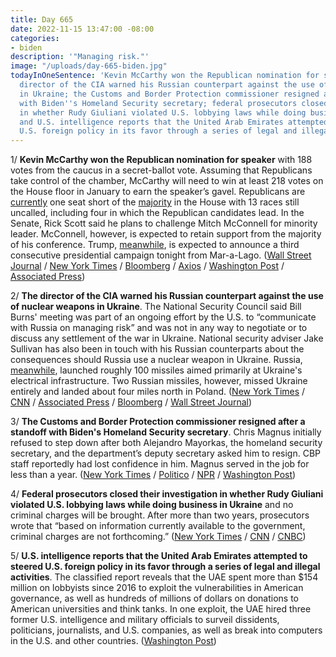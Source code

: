 ```yaml
---
title: Day 665
date: 2022-11-15 13:47:00 -08:00
categories:
- biden
description: '"Managing risk."'
image: "/uploads/day-665-biden.jpg"
todayInOneSentence: 'Kevin McCarthy won the Republican nomination for speaker; the
  director of the CIA warned his Russian counterpart against the use of nuclear weapons
  in Ukraine; the Customs and Border Protection commissioner resigned after a standoff
  with Biden''s Homeland Security secretary; federal prosecutors closed their investigation
  in whether Rudy Giuliani violated U.S. lobbying laws while doing business in Ukraine;
  and U.S. intelligence reports that the United Arab Emirates attempted to steered
  U.S. foreign policy in its favor through a series of legal and illegal activities. '
---
```


1/ **Kevin McCarthy won the Republican nomination for speaker** with 188 votes from the caucus in a secret-ballot vote. Assuming that Republicans take control of the chamber, McCarthy will need to win at least 218 votes on the House floor in January to earn the speaker’s gavel. Republicans are [currently](https://www.politico.com/news/2022/11/15/house-control-midterm-elections-2022-00066959) one seat short of the [majority](https://www.nytimes.com/live/2022/11/15/us/election-news-results) in the House with 13 races still uncalled, including four in which the Republican candidates lead. In the Senate, Rick Scott said he plans to challenge Mitch McConnell for minority leader. McConnell, however, is expected to retain support from the majority of his conference. Trump, [meanwhile](https://www.wsj.com/articles/donald-trump-set-to-announce-2024-presidential-bid-11668508202?mod=politics_lead_pos3), is expected to announce a third consecutive presidential campaign tonight from Mar-a-Lago. ([Wall Street Journal](https://www.wsj.com/articles/kevin-mccarthy-faces-first-test-in-speakership-bid-11668513601) / [New York Times](https://www.nytimes.com/live/2022/11/15/us/election-news-results) / [Bloomberg](https://www.bloomberg.com/news/articles/2022-11-15/mccarthy-gets-nod-as-house-gop-leader-but-dissenters-still-a-hurdle?srnd=premium&sref=MIBMEEoj) / [Axios](https://www.axios.com/2022/11/15/senate-gop-leader-mitch-mcconnell-rick-scott?stream=top) / [Washington Post](https://www.washingtonpost.com/politics/2022/11/15/mccarthy-speaker-house-control-midterms/#link-XDR7QXQJC5BB3GAHJIEB6H7EME) / [Associated Press](https://apnews.com/article/2022-midterm-elections-house-control-nov15-0608a0c22be510cec983f605e6a305b3))

2/ **The director of the CIA warned his Russian counterpart against the use of nuclear weapons in Ukraine**. The National Security Council said Bill Burns' meeting was part of an ongoing effort by the U.S. to “communicate with Russia on managing risk” and was not in any way to negotiate or to discuss any settlement of the war in Ukraine. National security adviser Jake Sullivan has also been in touch with his Russian counterparts about the consequences should Russia use a nuclear weapon in Ukraine. Russia, [meanwhile](https://www.nytimes.com/2022/11/14/world/europe/poland-explosion-ukraine-missile-strike.html), launched roughly 100 missiles aimed primarily at Ukraine's electrical infrastructure. Two Russian missiles, however, missed Ukraine entirely and landed about four miles north in Poland. ([New York Times](https://www.nytimes.com/2022/11/14/world/europe/cia-burns-ukraine-russia-nuclear.html) / [CNN](https://www.cnn.com/2022/11/14/politics/cia-director-bill-burns-russian-counterpart/index.html) / [Associated Press](https://apnews.com/article/russia-ukraine-war-zelenskyy-kherson-9202c032cf3a5c22761ee71b52ff9d52) / [Bloomberg](https://www.bloomberg.com/news/articles/2022-11-15/poland-holds-emergency-meeting-on-report-of-stray-russia-rockets?sref=MIBMEEoj) / [Wall Street Journal](https://www.wsj.com/articles/poland-russian-missile-strike-11668540716?mod=hp_lead_pos6))

3/ **The Customs and Border Protection commissioner resigned after a standoff with Biden's Homeland Security secretary**. Chris Magnus initially refused to step down after both Alejandro Mayorkas, the homeland security secretary, and the department’s deputy secretary asked him to resign. CBP staff reportedly had lost confidence in him. Magnus served in the job for less than a year. ([New York Times](https://www.nytimes.com/2022/11/12/us/chris-magnus-resigns-cbp.html) / [Politico](https://www.politico.com/news/2022/11/12/customs-border-protection-commissioner-resigns-00066619) / [NPR](https://www.npr.org/2022/11/12/1136321045/customs-and-border-protection-chris-magnus-resigns-migrants) / [Washington Post](https://www.washingtonpost.com/national-security/2022/11/11/cbp-homeland-magnus-mayorkas/))

4/ **Federal prosecutors closed their investigation in whether Rudy Giuliani violated U.S. lobbying laws while doing business in Ukraine** and no criminal charges will be brought. After more than two years, prosecutors wrote that “based on information currently available to the government, criminal charges are not forthcoming.” ([New York Times](https://www.nytimes.com/2022/11/14/nyregion/giuliani-federal-charges-lobbying.html) / [CNN](https://www.cnn.com/2022/11/14/politics/rudy-giuliani-investigation-ends/index.html) / [CNBC](https://www.cnbc.com/2022/11/14/rudy-giuliani-will-not-face-criminal-charges-in-foreign-lobbying-case-prosecutors-say.html))

5/ **U.S. intelligence reports that the United Arab Emirates attempted to steered U.S. foreign policy in its favor through a series of legal and illegal activities**. The classified report reveals that the UAE spent more than $154 million on lobbyists since 2016 to exploit the vulnerabilities in American governance, as well as hundreds of millions of dollars on donations to American universities and think tanks. In one exploit, the UAE hired three former U.S. intelligence and military officials to surveil dissidents, politicians, journalists, and U.S. companies, as well as break into computers in the U.S. and other countries. ([Washington Post](https://www.washingtonpost.com/national-security/2022/11/12/uae-meddled-us-politics-intel-report/))

